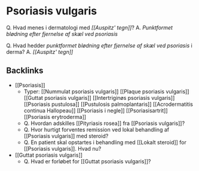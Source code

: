 # Psoriasis vulgaris
Q. Hvad menes i dermatologi med *[[Auspitz' tegn]]*? 
A. *Punktformet blødning efter fjernelse af skæl ved psoriasis*

Q. Hvad hedder *punktformet blødning efter fjernelse af skæl ved psoriasis* i derma? 
A. *[[Auspitz' tegn]]* 



## Backlinks
* [[Psoriasis]]
	* Typer:
		[[Nummulat psoriasis vulgaris]]
		[[Plaque psoriasis vulgaris]]
		[[Guttat psoriasis vulgaris]]
		[[Intertriginøs psoriasis vulgaris]]
	[[Psoriasis pustulosa]]
		[[Pustulosis palmoplantaris]]
		[[Acrodermatitis continua Hallopeau]]
	[[Psoriasis i negle]]
	[[Psoriasisartrit]]
	[[Psoriasis erytroderma]]
	* Q. Hvordan adskilles [[Pityriasis rosea]] fra [[Psoriasis vulgaris]]?
	* Q. Hvor hurtigt forventes remission ved lokal behandling af [[Psoriasis vulgaris]] med steroid?
	* Q. En patient skal opstartes i behandling med [[Lokalt steroid]] for [[Psoriasis vulgaris]]. Hvad nu?
* [[Guttat psoriasis vulgaris]]
	* Q. Hvad er forløbet for [[Guttat psoriasis vulgaris]]? 

<!-- #anki/tag/med/Derma #anki/deck/Medicine -->

<!-- {BearID:BD4778D5-CB7D-402A-9E28-693883C62638-959-000005B3C1636784} -->

